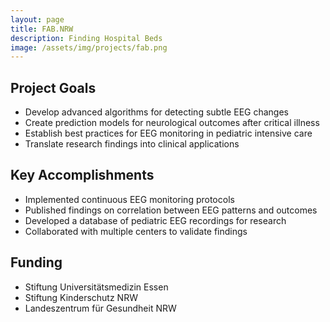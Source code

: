 ```yaml
---
layout: page
title: FAB.NRW
description: Finding Hospital Beds
image: /assets/img/projects/fab.png
---
```


<style>
  /* Hide the description paragraph */
  .note-sm {
    display: none;
  }
</style>


## Project Goals

- Develop advanced algorithms for detecting subtle EEG changes
- Create prediction models for neurological outcomes after critical illness
- Establish best practices for EEG monitoring in pediatric intensive care
- Translate research findings into clinical applications

## Key Accomplishments

- Implemented continuous EEG monitoring protocols
- Published findings on correlation between EEG patterns and outcomes
- Developed a database of pediatric EEG recordings for research
- Collaborated with multiple centers to validate findings

## Funding
- Stiftung Universitätsmedizin Essen
- Stiftung Kinderschutz NRW
- Landeszentrum für Gesundheit NRW
